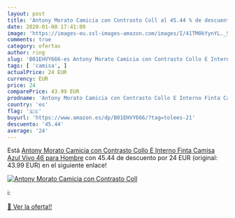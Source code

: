 ```yaml
---
layout: post
title: 'Antony Morato Camicia con Contrasto Coll al 45.44 % de descuento'
date: 2020-01-08 17:41:09
image: 'https://images-eu.ssl-images-amazon.com/images/I/41TM0kYynYL._SL200_.jpg'
comments: true
category: ofertas
author: ring
slug: 'B01EHVY666-es Antony Morato Camicia con Contrasto Collo E Interno Finta...'
tags: [ 'camisa', ]
actualPrice: 24 EUR
currency: EUR
price: 24
comparePrice: 43.99 EUR
prodname: 'Antony Morato Camicia con Contrasto Collo E Interno Finta Camisa  Azul Vivo  46 para Hombre'
country: 'es'
flag: '🇪🇸'
buyurl: 'https://www.amazon.es/dp/B01EHVY666/?tag=tolees-21'
descuento: '45.44'
average: '24'
---
```


Está [Antony Morato Camicia con Contrasto Collo E Interno Finta Camisa  Azul Vivo  46 para Hombre](https://www.amazon.es/dp/B01EHVY666/?tag=tolees-21) con 45.44 de descuento por 24 EUR (original: 43.99 EUR) en el siguiente enlace!

[![Antony Morato Camicia con Contrasto Coll](https://images-eu.ssl-images-amazon.com/images/I/41TM0kYynYL._SL200_.jpg)](https://www.amazon.es/dp/B01EHVY666/?tag=tolees-21)

ℹ️:


[🛒 Ver la oferta!!](https://www.amazon.es/dp/B01EHVY666/?tag=tolees-21)
